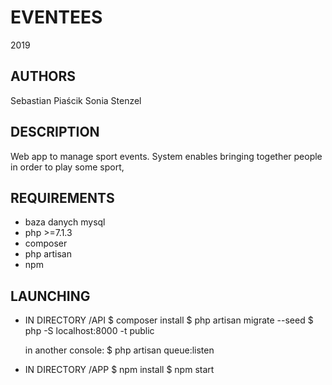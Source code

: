 # EVENTEES
2019

## AUTHORS

  Sebastian Piaścik
  Sonia Stenzel

## DESCRIPTION

  Web app to manage sport events.
  System enables bringing together people in order to play some sport, 


## REQUIREMENTS

  * baza danych mysql
  * php >=7.1.3
  * composer
  * php artisan
  * npm

## LAUNCHING

  * IN DIRECTORY /API
    $ composer install
    $ php artisan migrate --seed
    $ php -S localhost:8000 -t public

    in another console:
    $ php artisan queue:listen

  * IN DIRECTORY /APP
    $ npm install
    $ npm start
